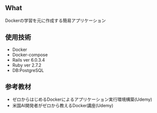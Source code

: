 ## What
Dockerの学習を元に作成する簡易アプリケーション

## 使用技術
- Docker
- Docker-compose
- Rails ver 6.0.3.4
- Ruby ver 2.7.2
- DB:PostgreSQL

## 参考教材
- ゼロからはじめるDockerによるアプリケーション実行環境構築(Udemy)
- 米国AI開発者がゼロから教えるDocker講座(Udemy)